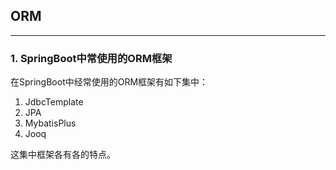 ## ORM
-----

### 1. SpringBoot中常使用的ORM框架

在SpringBoot中经常使用的ORM框架有如下集中：

1. JdbcTemplate
1. JPA
1. MybatisPlus
1. Jooq

这集中框架各有各的特点。

